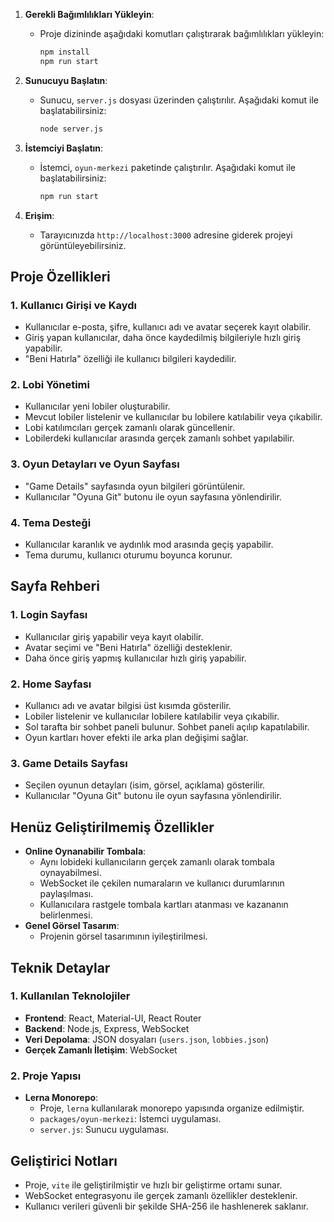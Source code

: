 1. **Gerekli Bağımlılıkları Yükleyin**:
   - Proje dizininde aşağıdaki komutları çalıştırarak bağımlılıkları yükleyin:

     ```bash
     npm install
     npm run start


     ```
2. **Sunucuyu Başlatın**:
   - Sunucu, `server.js` dosyası üzerinden çalıştırılır. Aşağıdaki komut ile başlatabilirsiniz:
     ```bash
     node server.js

     ```

3. **İstemciyi Başlatın**:
   - İstemci, `oyun-merkezi` paketinde çalıştırılır. Aşağıdaki komut ile başlatabilirsiniz:
     ```bash
     npm run start
     ```


4. **Erişim**:
   - Tarayıcınızda `http://localhost:3000` adresine giderek projeyi görüntüleyebilirsiniz.



## **Proje Özellikleri**

### **1. Kullanıcı Girişi ve Kaydı**
- Kullanıcılar e-posta, şifre, kullanıcı adı ve avatar seçerek kayıt olabilir.
- Giriş yapan kullanıcılar, daha önce kaydedilmiş bilgileriyle hızlı giriş yapabilir.
- "Beni Hatırla" özelliği ile kullanıcı bilgileri kaydedilir.

### **2. Lobi Yönetimi**
- Kullanıcılar yeni lobiler oluşturabilir.
- Mevcut lobiler listelenir ve kullanıcılar bu lobilere katılabilir veya çıkabilir.
- Lobi katılımcıları gerçek zamanlı olarak güncellenir.
- Lobilerdeki kullanıcılar arasında gerçek zamanlı sohbet yapılabilir.

### **3. Oyun Detayları ve Oyun Sayfası**
- "Game Details" sayfasında oyun bilgileri görüntülenir.
- Kullanıcılar "Oyuna Git" butonu ile oyun sayfasına yönlendirilir.

### **4. Tema Desteği**
- Kullanıcılar karanlık ve aydınlık mod arasında geçiş yapabilir.
- Tema durumu, kullanıcı oturumu boyunca korunur.

## **Sayfa Rehberi**

### **1. Login Sayfası**
- Kullanıcılar giriş yapabilir veya kayıt olabilir.
- Avatar seçimi ve "Beni Hatırla" özelliği desteklenir.
- Daha önce giriş yapmış kullanıcılar hızlı giriş yapabilir.

### **2. Home Sayfası**
- Kullanıcı adı ve avatar bilgisi üst kısımda gösterilir.
- Lobiler listelenir ve kullanıcılar lobilere katılabilir veya çıkabilir.
- Sol tarafta bir sohbet paneli bulunur. Sohbet paneli açılıp kapatılabilir.
- Oyun kartları hover efekti ile arka plan değişimi sağlar.

### **3. Game Details Sayfası**
- Seçilen oyunun detayları (isim, görsel, açıklama) gösterilir.
- Kullanıcılar "Oyuna Git" butonu ile oyun sayfasına yönlendirilir.


## **Henüz Geliştirilmemiş Özellikler**
- **Online Oynanabilir Tombala**:
  - Aynı lobideki kullanıcıların gerçek zamanlı olarak tombala oynayabilmesi.
  - WebSocket ile çekilen numaraların ve kullanıcı durumlarının paylaşılması.
  - Kullanıcılara rastgele tombala kartları atanması ve kazananın belirlenmesi.
- **Genel Görsel Tasarım**:
  - Projenin görsel tasarımının iyileştirilmesi.


## **Teknik Detaylar**

### **1. Kullanılan Teknolojiler**
- **Frontend**: React, Material-UI, React Router
- **Backend**: Node.js, Express, WebSocket
- **Veri Depolama**: JSON dosyaları (`users.json`, `lobbies.json`)
- **Gerçek Zamanlı İletişim**: WebSocket

### **2. Proje Yapısı**
- **Lerna Monorepo**:
  - Proje, `lerna` kullanılarak monorepo yapısında organize edilmiştir.
  - `packages/oyun-merkezi`: İstemci uygulaması.
  - `server.js`: Sunucu uygulaması.



## **Geliştirici Notları**
- Proje, `vite` ile geliştirilmiştir ve hızlı bir geliştirme ortamı sunar.
- WebSocket entegrasyonu ile gerçek zamanlı özellikler desteklenir.
- Kullanıcı verileri güvenli bir şekilde SHA-256 ile hashlenerek saklanır.